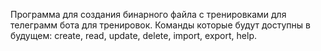 Программа для создания бинарного файла с тренировками для телеграмм бота для тренировок.
Команды которые будут доступны в будущем: create, read, update, delete, import, export, help.
